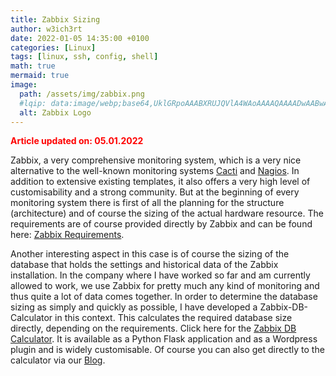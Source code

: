 ```yaml
---
title: Zabbix Sizing
author: w3ich3rt
date: 2022-01-05 14:35:00 +0100
categories: [Linux]
tags: [linux, ssh, config, shell]
math: true
mermaid: true
image:
  path: /assets/img/zabbix.png
  #lqip: data:image/webp;base64,UklGRpoAAABXRUJQVlA4WAoAAAAQAAAADwAABwAAQUxQSDIAAAARL0AmbZurmr57yyIiqE8oiG0bejIYEQTgqiDA9vqnsUSI6H+oAERp2HZ65qP/VIAWAFZQOCBCAAAA8AEAnQEqEAAIAAVAfCWkAALp8sF8rgRgAP7o9FDvMCkMde9PK7euH5M1m6VWoDXf2FkP3BqV0ZYbO6NA/VFIAAAA
  alt: Zabbix Logo
---
```


<span style="color:red">**Article updated on: 05.01.2022**</span>

Zabbix, a very comprehensive monitoring system, which is a very nice alternative to the well-known monitoring systems [Cacti](http://www.cacti.net/ "Cacti") and [Nagios](https://www.nagios.org/ "IT"). In addition to extensive existing templates, it also offers a very high level of customisability and a strong community.
But at the beginning of every monitoring system there is first of all the planning for the structure (architecture) and of course the sizing of the actual hardware resource. The requirements are of course provided directly by Zabbix and can be found here: [Zabbix Requirements](https://www.zabbix.com/documentation/current/en/manual/installation/requirements "Zabbix").

Another interesting aspect in this case is of course the sizing of the database that holds the settings and historical data of the Zabbix installation. In the company where I have worked so far and am currently allowed to work, we use Zabbix for pretty much any kind of monitoring and thus quite a lot of data comes together.
In order to determine the database sizing as simply and quickly as possible, I have developed a Zabbix-DB-Calculator in this context. This calculates the required database size directly, depending on the requirements.
Click here for the [Zabbix DB Calculator](https://code.cloudsupplies.de/cloudsupplies-services/ZabbixCalc). It is available as a Python Flask application and as a Wordpress plugin and is widely customisable.
Of course you can also get directly to the calculator via our [Blog](https://www.fu-solutions.de/zabbix-calculator/).
